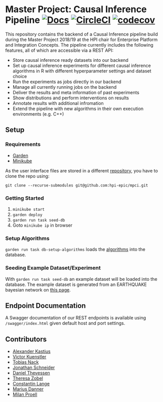# Master Project: Causal Inference Pipeline [![Docs](https://img.shields.io/badge/docs-wiki-blue.svg)](https://github.com/hpi-epic/mpci/wiki) [![CircleCI](https://circleci.com/gh/hpi-epic/mpci/tree/master.svg?style=svg&circle-token=a927c6324dcaf0d443e633300a3aa93d240c4193)](https://circleci.com/gh/hpi-epic/mpci/tree/master) [![codecov](https://codecov.io/gh/hpi-epic/mpci/branch/master/graph/badge.svg?token=64S6naWbgu)](https://codecov.io/gh/hpi-epic/mpci)

This repository contains the backend of a Causal Inference pipeline build during the Master Project 2018/19 at the HPI chair for Enterprise Platform and Integration Concepts. The pipeline currently includes the following features, all of which are accessible via a REST API:

- Store causal inference ready datasets into our backend
- Set up causal inference experiments for different causal inference algorithms in R with different hyperparameter settings and dataset choice
- Run the experiments as jobs directly in our backend
- Manage all currently running jobs on the backend
- Deliver the results and meta information of past experiments
- Show distributions and perform interventions on results
- Annotate results with additional infromation
- Extend the pipeline with new algorithms in their own execution environments (e.g. C++)

<!-- The following image shows the holistic architecture as a FMC diagram:

<img src="https://user-images.githubusercontent.com/1437509/55085207-92d90480-50a6-11e9-8f7e-e10fced882db.png" width="600" title="FMC Architecture Diagram">

Additionally, the data model can be seen as ER diagram:

<img src="https://user-images.githubusercontent.com/2228622/55068955-43351180-5083-11e9-9cc3-1f7d5ffcd83b.png" width="600" title="ER Datamodel Diagram"> -->

## Setup

### Requirements

- [Garden](https://github.com/garden-io/garden)
- [Minikube](https://github.com/kubernetes/minikube)

As the user interface files are stored in a different [repository](https://github.com/hpi-epic/mpci-frontend),
you have to clone the repo using:

```
git clone --recurse-submodules git@github.com:hpi-epic/mpci.git
```
### Getting Started

1. `minikube start`
2. `garden deploy`
3. `garden run task seed-db`
4. Goto `minikube ip` in browser

### Setup Algorithms

`garden run task db-setup-algorithms` loads the [algorithms](services/python-images/conf/algorithms.json) into the database.

### Seeding Example Dataset/Experiment

With `garden run task seed-db` an example dataset will be loaded into the database.
The example dataset is generated from an EARTHQUAKE bayesian network on [this page](http://www.bnlearn.com/bnrepository/discrete-small.html#earthquake).

## Endpoint Documentation

A Swagger documentation of our REST endpoints is available using `/swagger/index.html` given default host and port settings.

## Contributors

- [Alexander Kastius](https://github.com/Raandom)
- [Victor Kuenstler](https://github.com/VictorKuenstler)
- [Tobias Nack](https://github.com/Dencrash)
- [Jonathan Schneider](https://github.com/jonaschn)
- [Daniel Thevessen](https://github.com/danthe96)
- [Theresa Zobel](https://github.com/threxx)
- [Constantin Lange](https://github.com/constantin-lange)
- [Marius Danner](https://github.com/MariusDanner)
- [Milan Proell](https://github.com/milanpro)
